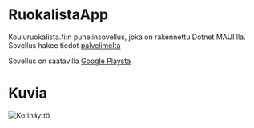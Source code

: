 # RuokalistaApp
Kouluruokalista.fi:n puhelinsovellus, joka on rakennettu Dotnet MAUI lla.
Sovellus hakee tiedot [palvelimelta](https://github.com/ArttuKuikka/RuokalistaServer)

Sovellus on saatavilla [Google Playsta]([https://play.google.com/store/apps/details?id=com.arttu.ruokalista](https://play.google.com/store/apps/details?id=fi.KouluRuokalista.Ruokalista))


# Kuvia
![Kotinäyttö](https://raw.githubusercontent.com/ArttuKuikka/RuokalistaApp/master/Demo1.jpg)
